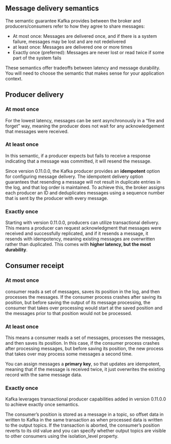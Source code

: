## Message delivery semantics

The semantic guarantee Kafka provides between the broker and producers/consumers refer to how they agree to share messages:

- At most once: Messages are delivered once, and if there is a system failure, messages may be lost and are not redelivered
- at least once: Messages are delivered one or more times
- Exactly once (preferred): Messages are never lost or read twice if some part of the system fails

These semantics offer tradeoffs between latency and message durability. You will need to choose the semantic that makes sense for your application context.

## Producer delivery

### At most once

For the lowest latency, messages can be sent asynchronously in a “fire and forget” way, meaning the producer does not wait for any acknowledgement that messages were received.

### At least once

In this semantic, if a producer expects but fails to receive a response indicating that a message was committed, it will resend the message.

Since version 0.11.0.0, the Kafka producer provides an **idempotent** option for configuring message delivery. The idempotent delivery option guarantees that resending a message will not result in duplicate entries in the log, and that log order is maintained. To achieve this, the broker assigns each producer an ID and deduplicates messages using a sequence number that is sent by the producer with every message.

### Exactly once

Starting with version 0.11.0.0, producers can utilize transactional delivery. This means a producer can request acknowledgment that messages were received and successfully replicated, and if it resends a message, it resends with idempotency, meaning existing messages are overwritten rather than duplicated. This comes with **higher latency, but the most durability**.

## Consumer receipt

### At most once

consumer reads a set of messages, saves its position in the log, and then processes the messages. If the consumer process crashes after saving its position, but before saving the output of its message processing, the consumer that takes over processing would start at the saved position and the messages prior to that position would not be processed.

### At least once

This means a consumer reads a set of messages, processes the messages, and then saves its position. In this case, if the consumer process crashes after processing messages, but before saving its position, the new process that takes over may process some messages a second time.

You can assign messages a **primary key**, so that updates are idempotent, meaning that if the message is received twice, it just overwrites the existing record with the same message data.

### Exactly once

Kafka leverages transactional producer capabilities added in version 0.11.0.0 to achieve exactly once semantics.

The consumer’s position is stored as a message in a topic, so offset data in written to Kafka in the same transaction as when processed data is written to the output topics. If the transaction is aborted, the consumer’s position reverts to its old value and you can specify whether output topics are visible to other consumers using the isolation_level property.
